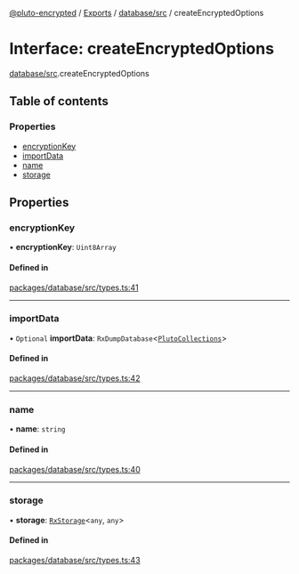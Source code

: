 [@pluto-encrypted](../README.md) / [Exports](../modules.md) / [database/src](../modules/database_src.md) / createEncryptedOptions

# Interface: createEncryptedOptions

[database/src](../modules/database_src.md).createEncryptedOptions

## Table of contents

### Properties

- [encryptionKey](database_src.createEncryptedOptions.md#encryptionkey)
- [importData](database_src.createEncryptedOptions.md#importdata)
- [name](database_src.createEncryptedOptions.md#name)
- [storage](database_src.createEncryptedOptions.md#storage)

## Properties

### encryptionKey

• **encryptionKey**: `Uint8Array`

#### Defined in

[packages/database/src/types.ts:41](https://github.com/atala-community-projects/pluto-encrypted/blob/f75084b/packages/database/src/types.ts#L41)

___

### importData

• `Optional` **importData**: `RxDumpDatabase`\<[`PlutoCollections`](database_src.PlutoCollections.md)\>

#### Defined in

[packages/database/src/types.ts:42](https://github.com/atala-community-projects/pluto-encrypted/blob/f75084b/packages/database/src/types.ts#L42)

___

### name

• **name**: `string`

#### Defined in

[packages/database/src/types.ts:40](https://github.com/atala-community-projects/pluto-encrypted/blob/f75084b/packages/database/src/types.ts#L40)

___

### storage

• **storage**: [`RxStorage`](encryption.RxStorage.md)\<`any`, `any`\>

#### Defined in

[packages/database/src/types.ts:43](https://github.com/atala-community-projects/pluto-encrypted/blob/f75084b/packages/database/src/types.ts#L43)
